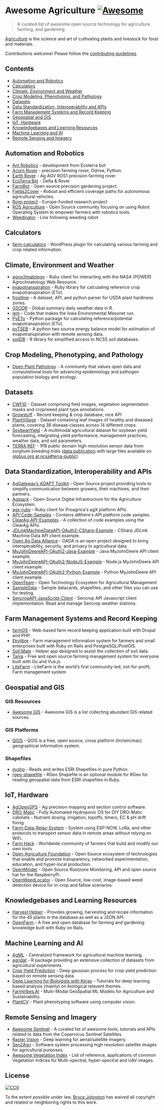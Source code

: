 # Awesome Agriculture [![Awesome](https://awesome.re/badge.svg)](https://awesome.re)

> A curated list of awesome open source technology for agriculture, farming, and gardening.

[Agriculture](https://en.wikipedia.org/wiki/Agriculture) is the science and art of cultivating plants and livestock for food and materials.

Contributions welcome! Please follow the [contributing guidelines](https://github.com/beaorn/awesome-agriculture/blob/master/contributing.md).

## Contents

- [Automation and Robotics](#automation-and-robotics)
- [Calculators](#calculators)
- [Climate, Environment and Weather](#climate-environment-and-weather)
- [Crop Modeling, Phenotyping, and Pathology](#crop-modeling-phenotyping-and-pathology)
- [Datasets](#datasets)
- [Data Standardization, Interoperability and APIs](#data-standardization-interoperability-and-apis)
- [Farm Management Systems and Record Keeping](#farm-management-systems-and-record-keeping)
- [Geospatial and GIS](#geospatial-and-gis)
- [IoT, Hardware](#iot-hardware)
- [Knowledgebases and Learning Resources](#knowledgebases-and-learning-resources)
- [Machine Learning and AI](#machine-learning-and-ai)
- [Remote Sensing and Imagery](#remote-sensing-and-imagery)

## Automation and Robotics

- [Ant Robotics](https://antrobotics.de/) - development from Ecoterra bot
- [Acorn Rover](https://github.com/Twisted-Fields) - precision farming rover, Odrive, Python.
- [Earth Rover](https://github.com/earthrover) - Ag AGV ROS1 precision farming rover 
- [EcoTerra Bot](https://ecoterrabot.com/) - Delta & Rover
- [FarmBot](https://github.com/farmbot) - Open source precision gardening project.
- [Fields2Cover](https://github.com/Fields2Cover/Fields2Cover) - Robust and efficient coverage paths for autonomous agricultural vehicles.
- [Romi project](https://media.romi-project.eu/documents/index.html) - Europe-funded research project 
- [ROS Agriculture](http://rosagriculture.org/) - Open Source community focusing on using Robot Operating System to empower farmers with robotics tools. 
- [Weedinator](https://hackaday.io/project/53896-weedinator-2019) - Line following weeding robot

## Calculators

- [farm-calculators](https://github.com/brycejohnston/farm-calculators) - WordPress plugin for calculating various farming and crop related information.

## Climate, Environment and Weather

- [agroclimatology](https://github.com/brycejohnston/agroclimatology) - Ruby client for interacting with the NASA (POWER) Agroclimatology Web Resource.
- [evapotranspiration](https://github.com/brycejohnston/evapotranspiration) - Ruby library for calculating reference crop evapotranspiration (ETo).
- [frostline](https://github.com/waldoj/frostline) - A dataset, API, and python parser for USDA plant hardiness zones.
- [GSODR](https://github.com/ropensci/GSODR) - Global summary daily weather data in R.
- [iem](https://github.com/akrherz/iem) - Code that makes the Iowa Environmental Mesonet run.
- [PyETo](https://github.com/woodcrafty/PyETo) - Python package for calculating reference/potential evapotranspiration (ETo).
- [pyTSEB](https://github.com/hectornieto/pyTSEB) - A python two source energy balance model for estimation of evapotranspiration with remote sensing data.
- [soilDB](https://github.com/ncss-tech/soilDB) - R library for simplified access to NCSS soil databases.

## Crop Modeling, Phenotyping, and Pathology

- [Open Plant Pathology](https://www.openplantpathology.org/) - A community that values open data and computational tools for advancing epidemiology and pathogen population biology and ecology.

## Datasets
- [CWFID](https://github.com/cwfid/dataset) - Dataset comprising field images, vegetation segmentation masks and crop/weed plant type annotations.
- [Growstuff](https://www.growstuff.org/crops) - Record keeping & crop database, nice API
- [PlantVillage](https://www.kaggle.com/datasets/emmarex/plantdisease) - Dataset containing leaf images of healthy and diseased plants, covering 38 disease classes across 14 different crops.
- [SoybeanYield](https://github.com/saeedkhaki92/CNN-RNN-Yield-Prediction?tab=readme-ov-file) - A multimodal agricultural dataset for soybean yield forecasting, integrating yield performance, management practices, weather data, and soil parameters. 
- [TERRA REF](https://terraref.org) - 1PB public domain high resolution sensor data from sorghum breeding trials ([data publication](https://doi.org/10.5061/dryad.4b8gtht99) with large files available on [globus.org at ncsa#terra-public](https://app.globus.org/file-manager?origin_id=e8feaff4-96cd-11ea-bf90-0e6cccbb0103&origin_path=%2F))

## Data Standardization, Interoperability and APIs

- [AgGateway’s ADAPT Toolkit](https://adaptframework.org) - Open Source project providing tools to simplify communication between growers, their machines, and their partners.
- [Agstack](https://github.com/agstack) - Open-Source Digital Infrastructure for the Agriculture Ecosystem.
- [agx-ruby](https://github.com/brycejohnston/agx-ruby) - Ruby client for Proagrica's agX platform APIs.
- [API-Code-Samples](https://github.com/aWhereAPI/API-Code-Samples) - Contains aWhere's API platform code samples.
- [ClearAg-API-Examples](https://github.com/IterisClearAg/ClearAg-API-Examples) - A collection of code examples using the ClearAg APIs.
- [JDLinkMachineDataAPI-OAuth2-CSharp-Example](https://github.com/JohnDeere/JDLinkMachineDataAPI-OAuth2-CSharp-Example) - CSharp JDLink Machine Data API client example.
- [Open Ag Data Alliance](https://github.com/oada) - OADA is an open project designed to bring interoperability, security, and privacy to agricultural data.
- [MyJohnDeereAPI-OAuth2-Java-Example](https://github.com/JohnDeere/MyJohnDeereAPI-OAuth2-Java-Example) - Java MyJohnDeere API client example.
- [MyJohnDeereAPI-OAuth2-NodeJS-Example](https://github.com/JohnDeere/MyJohnDeereAPI-OAuth2-NodeJS-Example) - Node.js MyJohnDeere API client example.
- [MyJohnDeereAPI-OAuth2-Python-Example](https://github.com/JohnDeere/MyJohnDeereAPI-OAuth2-Python-Example) - Python MyJohnDeere API client example.
- [OpenTeam](https://openteam.community/) - Open Technology Ecosystem for Agricultural Management
- [SampleData](https://github.com/JohnDeere/SampleData) - Sample datacards, shapefiles, and other files you can use for testing.
- [SencropAPI-JavaScript-Client](https://github.com/sencrop/sencrop-js-api-client) - Sencrop API Javascript client implementation. Read and manage Sencrop weather stations.

## Farm Management Systems and Record Keeping

- [farmOS](https://github.com/farmOS/farmOS) - Web-based farm record keeping application built with Drupal and PHP.
- [Ekylibre](https://github.com/ekylibre/ekylibre) - Farm management information system for farmers and small enterprises built with Ruby on Rails and PostgreSQL/PostGIS.
- [Soil Mate](https://github.com/Open-Source-Agriculture/soil_mate) - Helper app designed to assist the collection of soil data.
- [Tania](https://github.com/Tanibox/tania-core) - Free and open source farming management system for everyone built with Go and Vue.js.
- [LiteFarm](https://github.com/LiteFarmOrg/LiteFarm) - LiteFarm is the world’s first community-led, not-for-profit, Farm management system

## Geospatial and GIS

### GIS Resources

- [Awesome GIS](https://github.com/sshuair/awesome-gis) - Awesome GIS is a list collecting abundant GIS related sources.

### GIS Platforms

- [QGIS](https://qgis.org) - QGIS is a free, open source, cross platform (lin/win/mac) geographical information system.

### Shapefiles

- [pyshp](https://github.com/GeospatialPython/pyshp) - Reads and writes ESRI Shapefiles in pure Python.
- [rgeo-shapefile](https://github.com/rgeo/rgeo-shapefile) - RGeo Shapefile is an optional module for RGeo for reading geospatial data from ESRI shapefiles in Ruby.

## IoT, Hardware

- [AgOpenGPS](https://github.com/farmerbriantee/AgOpenGPS) - Ag precision mapping and section control software.
- [DRO-Matic](https://github.com/drolsen/DRO-Matic) - Fully Automated Hydroponic OS for DIY DRO-Matic cabinets - Nutrient dosing, irrigation, topoffs, timers, EC & pH drift fixing.
- [Farm-Data-Relay-System](https://github.com/timmbogner/Farm-Data-Relay-System) - System using ESP-NOW, LoRa, and other protocols to transport sensor data in remote areas without relying on WiFi.
- [Farm Hack](https://farmhack.org/tools) - Worldwide community of farmers that build and modify our own tools.
- [Open Agriculture Foundation](https://github.com/OpenAgricultureFoundation) -  Open Source ecosystem of technologies that enable and promote transparency, networked experimentation, education, and hyper-local production.
- [OpenMinder](https://github.com/autogrow/openminder) - Open Source Rootzone Monitoring, API and open source hat for the RaspberryPi.
- [OpenWeedLocator](https://github.com/geezacoleman/OpenWeedLocator) - Open Source, low-cost, image-based weed detection device for in-crop and fallow scenarios.

## Knowledgebases and Learning Resources

- [Harvest Helper](https://github.com/damwhit/harvest_helper) -  Provides growing, harvesting and recipe information for the 45 plants in the database as well as a JSON API.
- [OpenFarm](https://github.com/openfarmcc/OpenFarm) - A free and open database for farming and gardening knowledge built with Ruby on Rails.

## Machine Learning and AI
- [AgML](https://github.com/Project-AgML/AgML) - Centralized framework for agricultural machine learning.
- [agridat](https://github.com/kwstat/agridat) - R package providing an extensive collection of datasets from agricultural experiments.
- [Crop Yield Prediction](https://github.com/JiaxuanYou/crop_yield_prediction) - Deep gaussian process for crop yield prediction based on remote sensing data.
- [Deep Learning for Biologists with Keras](https://github.com/totti0223/deep_learning_for_biologists_with_keras) - Tutorials for deep learning based analysis (mainly) on biological relavent themes.
- [FarmVibes.AI](https://github.com/microsoft/farmvibes-ai) - Multi-Modal GeoSpatial ML Models for Agriculture and Sustainability.
- [PlantCV](https://github.com/danforthcenter/plantcv) - Plant phenotyping software using computer vision.

## Remote Sensing and Imagery

- [Awesome Sentinel](https://github.com/Fernerkundung/awesome-sentinel) - A curated list of awesome tools, tutorials and APIs related to data from the Copernicus Sentinel Satellites.
- [Raster Vision](https://github.com/azavea/raster-vision) - Deep learning for aerial/satellite imagery.
- [Sen2Agri](https://github.com/Sen2Agri/Sen2Agri-System) - Software system processing high resolution satellite images for agricultural purposes.
- [Awesome Vegetation Index](https://github.com/px39n/Awesome-Vegetation-Index) - List of reference, applications of common Vegetation Indices for Multi-spectral, hyper-spectral and UAV images.

## License

[![CC0](http://mirrors.creativecommons.org/presskit/buttons/88x31/svg/cc-zero.svg)](https://creativecommons.org/publicdomain/zero/1.0/)

To the extent possible under law, [Bryce Johnston](https://github.com/brycejohnston) has waived all copyright and related or neighboring rights to this work.
